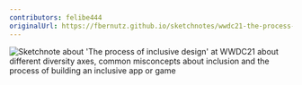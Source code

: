 ```yaml
---
contributors: felibe444
originalUrl: https://fbernutz.github.io/sketchnotes/wwdc21-the-process-of-inclusive-design/
---
```


![Sketchnote about 'The process of inclusive design' at WWDC21 about different diversity axes, common misconcepts about inclusion and the process of building an inclusive app or game][sketchnote]

[sketchnote]: https://fbernutz.github.io/images/sketchnotes/wwdc21-the-process-of-inclusive-design.jpg
